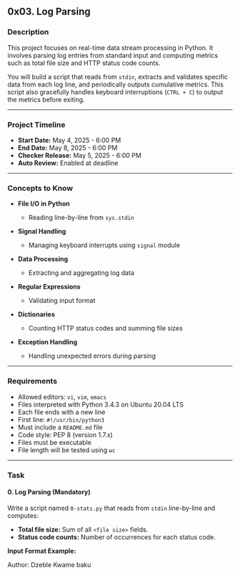 ## 0x03. Log Parsing

### Description
This project focuses on real-time data stream processing in Python. It involves parsing log entries from standard input and computing metrics such as total file size and HTTP status code counts.

You will build a script that reads from `stdin`, extracts and validates specific data from each log line, and periodically outputs cumulative metrics. This script also gracefully handles keyboard interruptions (`CTRL + C`) to output the metrics before exiting.

---

### Project Timeline
- **Start Date:** May 4, 2025 - 6:00 PM  
- **End Date:** May 8, 2025 - 6:00 PM  
- **Checker Release:** May 5, 2025 - 6:00 PM  
- **Auto Review:** Enabled at deadline  

---

### Concepts to Know

- **File I/O in Python**
  - Reading line-by-line from `sys.stdin`

- **Signal Handling**
  - Managing keyboard interrupts using `signal` module

- **Data Processing**
  - Extracting and aggregating log data

- **Regular Expressions**
  - Validating input format

- **Dictionaries**
  - Counting HTTP status codes and summing file sizes

- **Exception Handling**
  - Handling unexpected errors during parsing

---

### Requirements

- Allowed editors: `vi`, `vim`, `emacs`
- Files interpreted with Python 3.4.3 on Ubuntu 20.04 LTS
- Each file ends with a new line
- First line: `#!/usr/bin/python3`
- Must include a `README.md` file
- Code style: PEP 8 (version 1.7.x)
- Files must be executable
- File length will be tested using `wc`

---

### Task

#### 0. Log Parsing (Mandatory)

Write a script named `0-stats.py` that reads from `stdin` line-by-line and computes:

- **Total file size:** Sum of all `<file size>` fields.
- **Status code counts:** Number of occurrences for each status code.

**Input Format Example:**

Author: Dzeble Kwame baku
